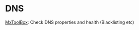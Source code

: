 # DNS

[MxToolBox][]: Check DNS properties and health (Blacklisting etc)

[mxtoolbox]: https://mxtoolbox.com/NetworkTools.aspx
